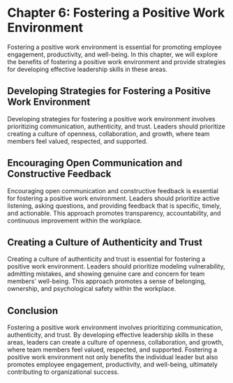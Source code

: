 Chapter 6: Fostering a Positive Work Environment
================================================

Fostering a positive work environment is essential for promoting employee engagement, productivity, and well-being. In this chapter, we will explore the benefits of fostering a positive work environment and provide strategies for developing effective leadership skills in these areas.

Developing Strategies for Fostering a Positive Work Environment
---------------------------------------------------------------

Developing strategies for fostering a positive work environment involves prioritizing communication, authenticity, and trust. Leaders should prioritize creating a culture of openness, collaboration, and growth, where team members feel valued, respected, and supported.

Encouraging Open Communication and Constructive Feedback
--------------------------------------------------------

Encouraging open communication and constructive feedback is essential for fostering a positive work environment. Leaders should prioritize active listening, asking questions, and providing feedback that is specific, timely, and actionable. This approach promotes transparency, accountability, and continuous improvement within the workplace.

Creating a Culture of Authenticity and Trust
--------------------------------------------

Creating a culture of authenticity and trust is essential for fostering a positive work environment. Leaders should prioritize modeling vulnerability, admitting mistakes, and showing genuine care and concern for team members' well-being. This approach promotes a sense of belonging, ownership, and psychological safety within the workplace.

Conclusion
----------

Fostering a positive work environment involves prioritizing communication, authenticity, and trust. By developing effective leadership skills in these areas, leaders can create a culture of openness, collaboration, and growth, where team members feel valued, respected, and supported. Fostering a positive work environment not only benefits the individual leader but also promotes employee engagement, productivity, and well-being, ultimately contributing to organizational success.


